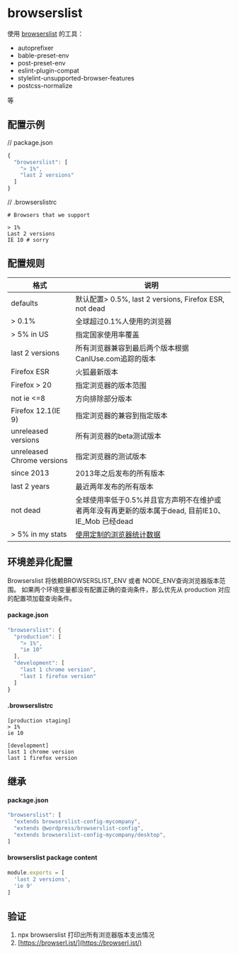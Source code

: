# browserslist

使用 [browserslist](https://salsa.debian.org/js-team/node-browserslist) 的工具：

- autoprefixer
- bable-preset-env
- post-preset-env
- eslint-plugin-compat
- stylelint-unsupported-browser-features
- postcss-normalize

等

## 配置示例

// package.json

```js
{
  "browserslist": [
    "> 1%",
    "last 2 versions"
  ]
}
```

// .browserslistrc

```
# Browsers that we support

> 1%
Last 2 versions
IE 10 # sorry
```


## 配置规则

| 格式        | 说明         |
| ------------- |-------------|
| defaults | 默认配置> 0.5%, last 2 versions, Firefox ESR, not dead |
| > 0.1%      | 全球超过0.1%人使用的浏览器 |
| > 5% in US |指定国家使用率覆盖
| last 2 versions |所有浏览器兼容到最后两个版本根据CanIUse.com追踪的版本|
| Firefox ESR |火狐最新版本 |
| Firefox > 20 | 指定浏览器的版本范围 |
| not ie <=8 | 方向排除部分版本 |
| Firefox 12.1(IE 9) | 指定浏览器的兼容到指定版本 |
| unreleased versions | 所有浏览器的beta测试版本 |
| unreleased Chrome versions | 指定浏览器的测试版本 |
| since 2013 | 2013年之后发布的所有版本 |
| last 2 years| 最近两年发布的所有版本 |
| not dead | 全球使用率低于0.5%并且官方声明不在维护或者两年没有再更新的版本属于dead, 目前IE10、IE_Mob 已经dead |
| > 5% in my stats | [使用定制的浏览器统计数据](https://github.com/browserslist/browserslist#custom-usage-data)|

## 环境差异化配置

Browserslist 将依赖BROWSERSLIST_ENV 或者 NODE_ENV查询浏览器版本范围。
如果两个环境变量都没有配置正确的查询条件，那么优先从 production 对应的配置项加载查询条件。

#### package.json

```js
"browserslist": {
  "production": [
    "> 1%",
    "ie 10"
  ],
  "development": [
    "last 1 chrome version",
    "last 1 firefox version"
  ]
}
```

#### .browserslistrc

```
[production staging]
> 1%
ie 10

[development]
last 1 chrome version
last 1 firefox version
```

## 继承

#### package.json

```js
"browserslist": [
  "extends browserslist-config-mycompany",
  "extends @wordpress/browserslist-config",
  "extends browserslist-config-mycompany/desktop",
]
```

#### browserslist package content

```js
module.exports = [
  'last 2 versions',
  'ie 9'
]
```

## 验证

1. npx browserslist 打印出所有浏览器版本支出情况
2. [https://browserl.ist/](https://browserl.ist/)
